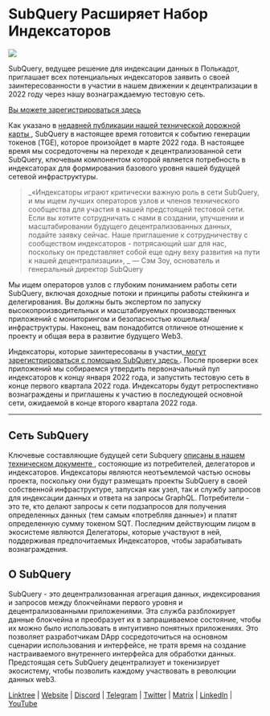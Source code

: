 # SubQuery Расширяет Набор Индексаторов

![](https://miro.medium.com/max/1400/1*qa014uV1jHA2WTVhUadrdA.png)

SubQuery, ведущее решение для индексации данных в Полькадот, приглашает всех потенциальных индексаторов заявить о своей заинтересованности в участии в нашем движении к децентрализации в 2022 году через нашу вознаграждаемую тестовую сеть.

[Вы можете зарегистрироваться здесь](https://forms.gle/RyXyhb8T9Gxkwi7R9)

Как указано в [ недавней публикации нашей технической дорожной карты ](https://subquery.medium.com/subquery-releases-technical-roadmap-2a3a383c49b), SubQuery в настоящее время готовится к событию генерации токенов (TGE), которое произойдет в марте 2022 года. В настоящее время мы сосредоточены на переходе к децентрализованной сети SubQuery, ключевым компонентом которой является потребность в индексаторах для формирования базового уровня нашей будущей сетевой инфраструктуры.

> _«Индексаторы играют критически важную роль в сети SubQuery, и мы ищем лучших операторов узлов и членов технического сообщества для участия в нашей предстоящей тестовой сети. Если вы хотите сотрудничать с нами в создании, улучшении и масштабировании будущего децентрализованных данных, подайте заявку сейчас. Наше приглашение к сотрудничеству с сообществом индексаторов - потрясающий шаг для нас, поскольку он представляет собой еще одну веху развития на пути к нашей децентрализации», _ — Сэм Зоу, основатель и генеральный директор SubQuery

Мы ищем операторов узлов с глубоким пониманием работы сети SubQuery, включая доходные потоки и принципы работы стейкинга и делегирования. Вы должны быть экспертом по запуску высокопроизводительных и масштабируемых производственных приложений с мониторингом и безопасностью кошелька/инфраструктуры. Наконец, вам понадобится отличное отношение к проекту и общая вера в развитие будущего Web3.

Индексаторы, которые заинтересованы в участии[, могут зарегистрироваться с помощью SubQuery здесь ](https://forms.gle/RyXyhb8T9Gxkwi7R9). После проверки всех приложений мы собираемся утвердить первоначальный пул индексаторов к концу января 2022 года, и запустить тестовую сеть в конце первого квартала 2022 года. Индексаторы будут ретроспективно вознаграждены и приглашены к участию в последующей основной сети, ожидаемой в конце второго квартала 2022 года.

---

## Сеть SubQuery

Ключевые составляющие будущей сети Subquery [ описаны в нашем техническом документе ](https://static.subquery.network/whitepaper.pdf), состояющие из потребителей, делегаторов и индексаторов. Индексаторы являются неотъемлемой частью основы проекта, поскольку они будут размещать проекты SubQuery в своей собственной инфраструктуре, запуская как узел, так и службу запросов для индексации данных и ответа на запросы GraphQL. Потребители - это те, кто делают запросы к сети подзапросов для получения определенных данных (тем самым «потребляя данные») и платят определенную сумму токеном SQT. Последним действующим лицом в экосистеме являются Делегаторы, которые участвуют в ней, поддерживая предпочитаемых Индексаторов, чтобы зарабатывать вознаграждения.

## О SubQuery

SubQuery - это децентрализованная агрегация данных, индексирования и запросов между блокчейнами первого уровня и децентрализованными приложениями. Эта служба разблокирует данные блокчейна и преобразует их в запрашиваемое состояние, чтобы их можно было использовать в интуитивно понятных приложениях. Это позволяет разработчикам DApp сосредоточиться на основном сценарии использования и интерфейсе, не тратя время на создание настраиваемого внутреннего интерфейса для обработки данных. Предстоящая сеть SubQuery децентрализует и токенизирует экосистему, чтобы позволить каждому участвовать в революции данных web3.

[Linktree](https://linktr.ee/subquerynetwork) |  [Website](https://subquery.network/)  |  [Discord](https://discord.com/invite/78zg8aBSMG)  |  [Telegram](https://t.me/subquerynetwork)  |  [Twitter](https://twitter.com/subquerynetwork)  |  [Matrix](https://matrix.to/#/#subquery:matrix.org)  |  [LinkedIn](https://www.linkedin.com/company/subquery)  |  [YouTube](https://www.youtube.com/channel/UCi1a6NUUjegcLHDFLr7CqLw)
